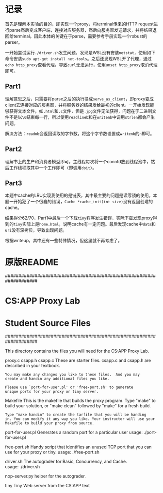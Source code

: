 # 记录

首先是理解本实验的目的，即实现一个proxy，将terminal传来的HTTP request进行parse然后变成客户端，连接对应服务器，然后向服务器发送请求，并将结果返回给terminal。因此本体的关键在于parse，需要参考手册实现一个robust的parser。

一开始尝试运行`./driver.sh`发生问题，发现是WSL没有安装`netstat`，使用如下命令安装`sudo apt-get install net-tools`。之后还发现WSL开了代理，通过`echo http_proxy`查看代理，导致`curl`无法运行，使用`unset http_proxy`取消代理即可。

## Part1

理解意思之后，只需要将parse之后的执行换成`serve_as_client`，即proxy变成client去连接对应的服务器，并将服务器的结果发给最初的client。一开始发现能够获得文本文件，如`.html`和`.c`文件，但是`.jpg`文件无法获得，问题在于二进制文件不是以`\0`结束每一行，所以使用`readlineb`和在`writenb`中调用`strlen`都会产生问题。

解决方法：`readnb`会返回读取的字节数，将这个字节数设置成`writenb`的`n`即可。

## Part2

理解书上的生产和消费者模型即可，主线程每次将一个connfd放到线程池中，然后工作线程取其中一个工作即可（即调用`doit`）。

## Part3

本题中cache的LRU实现我使用的是链表，其中最主要的问题是读写锁的使用。本题一开始犯了一个很蠢的错误，`Cache *cache_init(int size)`没有返回创建的cache。

结果得分62/70，Part1中最后一个下载`tiny`程序发生错误，实际下载发现proxy得到的`tiny`实际上是`home.html`，说明cache有一定问题。最后发现cache中`data`和`uri`没有深拷贝，导致出现问题。

根据writeup，其中还有一些特殊情况，但这里就不再考虑了。

# 原版README

####################################################################
# CS:APP Proxy Lab
#
# Student Source Files
####################################################################

This directory contains the files you will need for the CS:APP Proxy
Lab.

proxy.c
csapp.h
csapp.c
    These are starter files.  csapp.c and csapp.h are described in
    your textbook. 

    You may make any changes you like to these files.  And you may
    create and handin any additional files you like.

    Please use `port-for-user.pl' or 'free-port.sh' to generate
    unique ports for your proxy or tiny server. 

Makefile
    This is the makefile that builds the proxy program.  Type "make"
    to build your solution, or "make clean" followed by "make" for a
    fresh build. 

    Type "make handin" to create the tarfile that you will be handing
    in. You can modify it any way you like. Your instructor will use your
    Makefile to build your proxy from source.

port-for-user.pl
    Generates a random port for a particular user
    usage: ./port-for-user.pl <userID>

free-port.sh
    Handy script that identifies an unused TCP port that you can use
    for your proxy or tiny. 
    usage: ./free-port.sh

driver.sh
    The autograder for Basic, Concurrency, and Cache.        
    usage: ./driver.sh

nop-server.py
     helper for the autograder.         

tiny
    Tiny Web server from the CS:APP text

